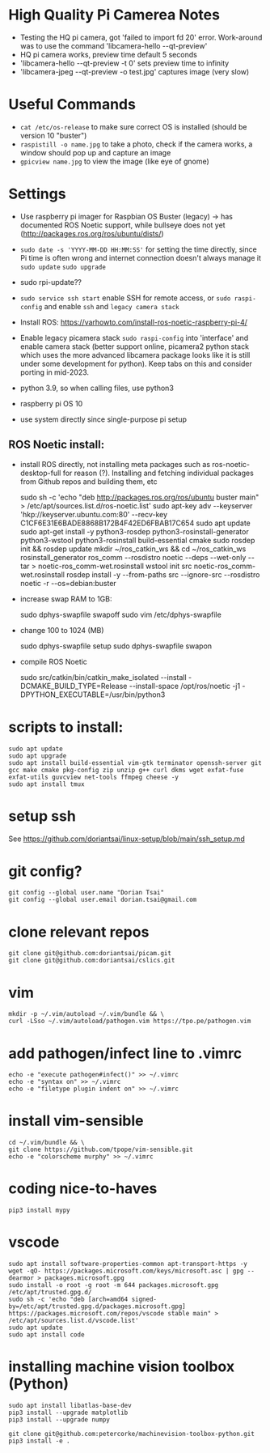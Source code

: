 # High Quality Pi Camerea Notes

- Testing the HQ pi camera, got 'failed to import fd 20' error. Work-around was to use the command 'libcamera-hello --qt-preview'
- HQ pi camera works, preview time default 5 seconds
- 'libcamera-hello --qt-preview -t 0' sets preview time to infinity  
- 'libcamera-jpeg --qt-preview -o test.jpg' captures image (very slow)


# Useful Commands
- `cat /etc/os-release` to make sure correct OS is installed (should be version 10 "buster")
- `raspistill -o name.jpg` to take a photo, check if the camera works, a window should pop up and capture an image
- `gpicview name.jpg` to view the image (like eye of gnome)


# Settings
- Use raspberry pi imager for Raspbian OS Buster (legacy) -> has documented ROS Noetic support, while bullseye does not yet (http://packages.ros.org/ros/ubuntu/dists/)
- `sudo date -s 'YYYY-MM-DD HH:MM:SS'` for setting the time directly, since Pi time is often wrong and internet connection doesn't always manage it
    `sudo update`
    `sudo upgrade`
- sudo rpi-update??
- `sudo service ssh start` enable SSH for remote access, or `sudo raspi-config` and enable `ssh` and `legacy camera stack`

- Install ROS: https://varhowto.com/install-ros-noetic-raspberry-pi-4/
- Enable legacy picamera stack `sudo raspi-config` into 'interface' and enable camera stack (better support online, picamera2 python stack which uses the more advanced libcamera package looks like it is still under some development for python). Keep tabs on this and consider porting in mid-2023.
- python 3.9, so when calling files, use python3
- raspberry pi OS 10 
- use system directly since single-purpose pi setup

## ROS Noetic install:

- install ROS directly, not installing meta packages such as ros-noetic-desktop-full for reason (?). Installing and fetching individual packages from Github repos and building them, etc

	sudo sh -c 'echo "deb http://packages.ros.org/ros/ubuntu buster main" > /etc/apt/sources.list.d/ros-noetic.list' 
	sudo apt-key adv --keyserver 'hkp://keyserver.ubuntu.com:80' --recv-key C1CF6E31E6BADE8868B172B4F42ED6FBAB17C654
	sudo apt update
	sudo apt-get install -y python3-rosdep python3-rosinstall-generator python3-wstool python3-rosinstall build-essential cmake
	sudo rosdep init && rosdep update
	mkdir ~/ros_catkin_ws && cd ~/ros_catkin_ws
	rosinstall_generator ros_comm --rosdistro noetic --deps --wet-only --tar > noetic-ros_comm-wet.rosinstall
	wstool init src noetic-ros_comm-wet.rosinstall
	rosdep install -y --from-paths src --ignore-src --rosdistro noetic -r --os=debian:buster

- increase swap RAM to 1GB:

	sudo dphys-swapfile swapoff
	sudo vim /etc/dphys-swapfile
- change 100 to 1024 (MB)

	sudo dphys-swapfile setup
	sudo dphys-swapfile swapon
	
- compile ROS Noetic

	sudo src/catkin/bin/catkin_make_isolated --install -DCMAKE_BUILD_TYPE=Release --install-space /opt/ros/noetic -j1 -DPYTHON_EXECUTABLE=/usr/bin/python3

# scripts to install:
    sudo apt update
    sudo apt upgrade
    sudo apt install build-essential vim-gtk terminator openssh-server git gcc make cmake pkg-config zip unzip g++ curl dkms wget exfat-fuse exfat-utils guvcview net-tools ffmpeg cheese -y
    sudo apt install tmux

# setup ssh
See https://github.com/doriantsai/linux-setup/blob/main/ssh_setup.md

# git config?
    git config --global user.name "Dorian Tsai"
    git config --global user.email dorian.tsai@gmail.com

# clone relevant repos
    git clone git@github.com:doriantsai/picam.git
    git clone git@github.com:doriantsai/cslics.git
    
# vim
    mkdir -p ~/.vim/autoload ~/.vim/bundle && \
    curl -LSso ~/.vim/autoload/pathogen.vim https://tpo.pe/pathogen.vim
# add pathogen/infect line to .vimrc
    echo -e "execute pathogen#infect()" >> ~/.vimrc
    echo -e "syntax on" >> ~/.vimrc
    echo -e "filetype plugin indent on" >> ~/.vimrc
# install vim-sensible
    cd ~/.vim/bundle && \
    git clone https://github.com/tpope/vim-sensible.git
    echo -e "colorscheme murphy" >> ~/.vimrc

# coding nice-to-haves
    pip3 install mypy
    
# vscode
    sudo apt install software-properties-common apt-transport-https -y
    wget -qO- https://packages.microsoft.com/keys/microsoft.asc | gpg --dearmor > packages.microsoft.gpg
    sudo install -o root -g root -m 644 packages.microsoft.gpg /etc/apt/trusted.gpg.d/
    sudo sh -c 'echo "deb [arch=amd64 signed-by=/etc/apt/trusted.gpg.d/packages.microsoft.gpg] https://packages.microsoft.com/repos/vscode stable main" > /etc/apt/sources.list.d/vscode.list'
    sudo apt update
    sudo apt install code

# installing machine vision toolbox (Python)

    sudo apt install libatlas-base-dev
    pip3 install --upgrade matplotlib
    pip3 install --upgrade numpy
    
    git clone git@github.com:petercorke/machinevision-toolbox-python.git
    pip3 install -e .

